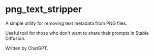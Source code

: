 # png_text_stripper
A simple utility for removing text metadata from PNG files.

Useful tool for those who don't want to share their prompts in Stable Diffusion.

Written by ChatGPT.
